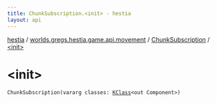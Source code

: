 ```yaml
---
title: ChunkSubscription.<init> - hestia
layout: api
---
```


<div class='api-docs-breadcrumbs'><a href="../../index.html">hestia</a> / <a href="../index.html">worlds.gregs.hestia.game.api.movement</a> / <a href="index.html">ChunkSubscription</a> / <a href="./-init-.html">&lt;init&gt;</a></div>

# &lt;init&gt;

<div class="signature"><code><span class="identifier">ChunkSubscription</span><span class="symbol">(</span><span class="keyword">vararg</span> <span class="parameterName" id="worlds.gregs.hestia.game.api.movement.ChunkSubscription$<init>(kotlin.Array((kotlin.reflect.KClass((com.artemis.Component)))))/classes">classes</span><span class="symbol">:</span>&nbsp;<a href="https://kotlinlang.org/api/latest/jvm/stdlib/kotlin.reflect/-k-class/index.html"><span class="identifier">KClass</span></a><span class="symbol">&lt;</span><span class="keyword">out</span>&nbsp;<span class="identifier">Component</span><span class="symbol">&gt;</span><span class="symbol">)</span></code></div>
